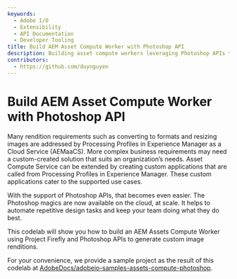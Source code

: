 ```yaml
---
keywords:
  - Adobe I/O
  - Extensibility
  - API Documentation
  - Developer Tooling
title: Build AEM Asset Compute Worker with Photoshop API
description: Building asset compute workers leveraging Photoshop APIs to generate custom renditions in AEM.
contributors: 
  - https://github.com/duynguyen 
---
```


# Build AEM Asset Compute Worker with Photoshop API

Many rendition requirements such as converting to formats and resizing images are addressed by Processing Profiles in Experience Manager as a Cloud Service (AEMaaCS). More complex business requirements may need a custom-created solution that suits an organization’s needs. Asset Compute Service can be extended by creating custom applications that are called from Processing Profiles in Experience Manager. These custom applications cater to the supported use cases.

With the support of Photoshop APIs, that becomes even easier. The Photoshop magics are now available on the cloud, at scale. It helps to automate repetitive design tasks and keep your team doing what they do best.

This codelab will show you how to build an AEM Assets Compute Worker using Project Firefly and Photoshop APIs to generate custom image renditions.

For your convenience, we provide a sample project as the result of this codelab at [AdobeDocs/adobeio-samples-assets-compute-photoshop](https://github.com/AdobeDocs/adobeio-samples-assets-compute-photoshop).  